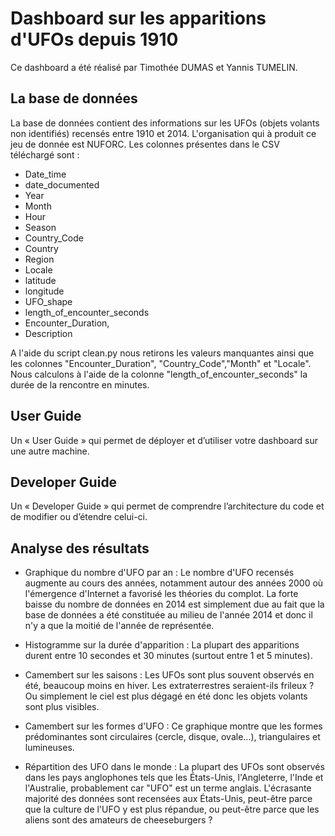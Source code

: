 # Dashboard sur les apparitions d'UFOs depuis 1910

Ce dashboard a été réalisé par Timothée DUMAS et Yannis TUMELIN. 

## La base de données

La base de données contient des informations sur les UFOs (objets volants non identifiés) recensés entre 1910 et 2014. L'organisation qui à produit ce jeu de donnée est NUFORC. Les colonnes présentes dans le CSV téléchargé sont : 
- Date_time
- date_documented
- Year
- Month
- Hour
- Season 
- Country_Code
- Country
- Region
-  Locale
- latitude
- longitude
- UFO_shape
- length_of_encounter_seconds
- Encounter_Duration,
- Description

A l'aide du script clean.py nous retirons les valeurs manquantes ainsi que les colonnes "Encounter_Duration", "Country_Code","Month" et "Locale". Nous calculons à l'aide de la colonne "length_of_encounter_seconds" la durée de la rencontre en minutes.

## User Guide

Un « User Guide » qui permet de déployer et d’utiliser votre dashboard sur une autre machine.

## Developer Guide

Un « Developer Guide » qui permet de comprendre l’architecture du code et de modifier ou d’étendre celui-ci.

## Analyse des résultats

- Graphique du nombre d'UFO par an :
Le nombre d'UFO recensés augmente au cours des années, notamment autour des années 2000 où l'émergence d'Internet a favorisé les théories du complot. La forte baisse du nombre de données en 2014 est simplement due au fait que la base de données a été constituée au milieu de l'année 2014 et donc il n'y a que la moitié de l'année de représentée.

- Histogramme sur la durée d'apparition :
La plupart des apparitions durent entre 10 secondes et 30 minutes (surtout entre 1 et 5 minutes).

- Camembert sur les saisons :
Les UFOs sont plus souvent observés en été, beaucoup moins en hiver. Les extraterrestres seraient-ils frileux ? Ou simplement le ciel est plus dégagé en été donc les objets volants sont plus visibles.

- Camembert sur les formes d'UFO :
Ce graphique montre que les formes prédominantes sont circulaires (cercle, disque, ovale...), triangulaires et lumineuses.

- Répartition des UFO dans le monde :
La plupart des UFOs sont observés dans les pays anglophones tels que les États-Unis, l'Angleterre, l'Inde et l'Australie, probablement car "UFO" est un terme anglais. L'écrasante majorité des données sont recensées aux États-Unis, peut-être parce que la culture de l'UFO y est plus répandue, ou peut-être parce que les aliens sont des amateurs de cheeseburgers ?
